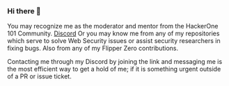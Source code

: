 ### Hi there 👋
You may recognize me as the moderator and mentor from the HackerOne 101 Community.
[Discord](https://discord.com/invite/32ZNZVN)
Or you may know me from any of my repositories which serve to solve Web Security issues or assist security researchers in fixing bugs. Also from any of my Flipper Zero contributions.

Contacting me through my Discord by joining the link and messaging me is the most efficient way to get a hold of me; if it is something urgent outside of a PR or issue ticket.
